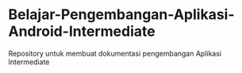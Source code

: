 # Belajar-Pengembangan-Aplikasi-Android-Intermediate
Repository  untuk membuat dokumentasi pengembangan Aplikasi Intermediate
